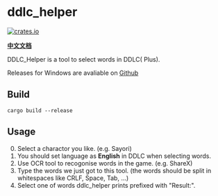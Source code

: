 # ddlc_helper

[![crates.io](https://img.shields.io/crates/v/ddlc_helper.svg)](https://crates.io/crates/ddlc_helper)

[**中文文档**](https://github.com/poly000/ddlc_helper/blob/main/README_cn.md)

DDLC_Helper is a tool to select words in DDLC( Plus).

Releases for Windows are avaliable on [Github](https://github.com/poly000/ddlc_helper/releases)

## Build

```
cargo build --release
```

## Usage

0. Select a charactor you like. (e.g. Sayori)
1. You should set language as __English__ in DDLC when selecting words.
2. Use OCR tool to recogonise words in the game. (e.g. ShareX)
3. Type the words we just got to this tool. (the words should be split in whitespaces like CRLF, Space, Tab, ...)
4. Select one of words ddlc_helper prints prefixed with "Result:".
